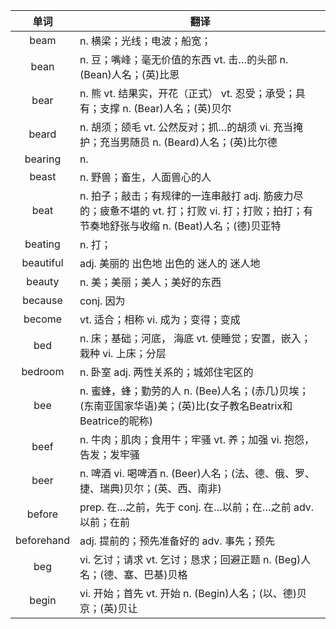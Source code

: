 |单词|翻译  |
|:--:|--| 
|	beam  		|		n. 横梁；光线；电波；船宽；	|		
|	bean  		|		n. 豆；嘴峰；毫无价值的东西 vt. 击…的头部 n. (Bean)人名；(英)比恩	|		
|	bear  		|		n. 熊 vt. 结果实，开花（正式） vt. 忍受；承受；具有；支撑 n. (Bear)人名；(英)贝尔	|		
|	beard  		|		n. 胡须；颌毛 vt. 公然反对；抓…的胡须 vi. 充当掩护；充当男随员 n. (Beard)人名；(英)比尔德	|		
|	bearing  		|		n. 	|		
|	beast  		|		n. 野兽；畜生，人面兽心的人	|		
|	beat  		|		n. 拍子；敲击；有规律的一连串敲打 adj. 筋疲力尽的；疲惫不堪的 vt. 打；打败 vi. 打；打败；拍打；有节奏地舒张与收缩 n. (Beat)人名；(德)贝亚特	|		
|	beating  		|		n. 打；	|		
|	beautiful  		|		adj. 美丽的 出色地 出色的 迷人的 迷人地	|		
|	beauty  		|		n. 美；美丽；美人；美好的东西	|		
|	because  		|		conj. 因为	|		
|	become  		|		vt. 适合；相称 vi. 成为；变得；变成	|		
|	bed  		|		n. 床；基础；河底， 海底 vt. 使睡觉；安置，嵌入；栽种 vi. 上床；分层	|		
|	bedroom  		|		n. 卧室 adj. 两性关系的；城郊住宅区的	|		
|	bee  		|		n. 蜜蜂，蜂；勤劳的人 n. (Bee)人名；(赤几)贝埃；(东南亚国家华语)美；(英)比(女子教名Beatrix和Beatrice的昵称)	|		
|	beef  		|		n. 牛肉；肌肉；食用牛；牢骚 vt. 养；加强 vi. 抱怨，告发；发牢骚	|		
|	beer  		|		n. 啤酒 vi. 喝啤酒 n. (Beer)人名；(法、德、俄、罗、捷、瑞典)贝尔；(英、西、南非)	|		
|	before  		|		prep. 在…之前，先于 conj. 在…以前；在…之前 adv. 以前；在前	|		
|	beforehand  		|		adj. 提前的；预先准备好的 adv. 事先；预先	|		
|	beg  		|		vi. 乞讨；请求 vt. 乞讨；恳求；回避正题 n. (Beg)人名；(德、塞、巴基)贝格	|		
|	begin  		|		vi. 开始；首先 vt. 开始  n. (Begin)人名；(以、德)贝京；(英)贝让	|